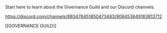 Start here to learn about the Givernance Guild and our Discord channels.

https://discord.com/channels/883478451850473483/908453649183813712

[[GOVERNANCE GUILD]]